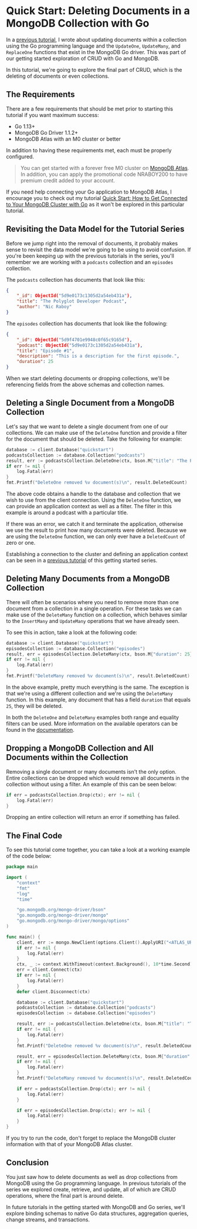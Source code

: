 # Quick Start: Deleting Documents in a MongoDB Collection with Go

In a [previous tutorial](https://), I wrote about updating documents within a collection using the Go programming language and the `UpdateOne`, `UpdateMany`, and `ReplaceOne` functions that exist in the MongoDB Go driver. This was part of our getting started exploration of CRUD with Go and MongoDB.

In this tutorial, we're going to explore the final part of CRUD, which is the deleting of documents or even collections.

## The Requirements

There are a few requirements that should be met prior to starting this tutorial if you want maximum success:

- Go 1.13+
- MongoDB Go Driver 1.1.2+
- MongoDB Atlas with an M0 cluster or better

In addition to having these requirements met, each must be properly configured.

> You can get started with a forever free M0 cluster on [MongoDB Atlas](https://www.mongodb.com/cloud). In addition, you can apply the promotional code NRABOY200 to have premium credit added to your account.

If you need help connecting your Go application to MongoDB Atlas, I encourage you to check out my tutorial [Quick Start: How to Get Connected to Your MongoDB Cluster with Go](https://www.mongodb.com/blog/post/quick-start-golang--mongodb--starting-and-setup) as it won't be explored in this particular tutorial.

## Revisiting the Data Model for the Tutorial Series

Before we jump right into the removal of documents, it probably makes sense to revisit the data model we're going to be using to avoid confusion. If you're been keeping up with the previous tutorials in the series, you'll remember we are working with a `podcasts` collection and an `episodes` collection.

The `podcasts` collection has documents that look like this:

```json
{
    "_id": ObjectId("5d9e0173c1305d2a54eb431a"),
    "title": "The Polyglot Developer Podcast",
    "author": "Nic Raboy"
}
```

The `episodes` collection has documents that look like the following:

```json
{
    "_id": ObjectId("5d9f4701e9948c0f65c9165d"),
    "podcast": ObjectId("5d9e0173c1305d2a54eb431a"),
    "title": "Episode #1",
    "description": "This is a description for the first episode.",
    "duration": 25
}
```

When we start deleting documents or dropping collections, we'll be referencing fields from the above schemas and collection names.

## Deleting a Single Document from a MongoDB Collection

Let's say that we want to delete a single document from one of our collections. We can make use of the `DeleteOne` function and provide a filter for the document that should be deleted. Take the following for example:

```go
database := client.Database("quickstart")
podcastsCollection := database.Collection("podcasts")
result, err := podcastsCollection.DeleteOne(ctx, bson.M{"title": "The Polyglot Developer Podcast"})
if err != nil {
    log.Fatal(err)
}
fmt.Printf("DeleteOne removed %v document(s)\n", result.DeletedCount)
```

The above code obtains a handle to the database and collection that we wish to use from the client connection. Using the `DeleteOne` function, we can provide an application context as well as a filter. The filter in this example is around a podcast with a particular title.

If there was an error, we catch it and terminate the application, otherwise we use the result to print how many documents were deleted. Because we are using the `DeleteOne` function, we can only ever have a `DeletedCount` of zero or one.

Establishing a connection to the cluster and defining an application context can be seen in a [previous tutorial](https://www.mongodb.com/blog/post/quick-start-golang--mongodb--starting-and-setup) of this getting started series.

## Deleting Many Documents from a MongoDB Collection

There will often be scenarios where you need to remove more than one document from a collection in a single operation. For these tasks we can make use of the `DeleteMany` function on a collection, which behaves similar to the `InsertMany` and `UpdateMany` operations that we have already seen.

To see this in action, take a look at the following code:

```go
database := client.Database("quickstart")
episodesCollection := database.Collection("episodes")
result, err = episodesCollection.DeleteMany(ctx, bson.M{"duration": 25})
if err != nil {
    log.Fatal(err)
}
fmt.Printf("DeleteMany removed %v document(s)\n", result.DeletedCount)
```

In the above example, pretty much everything is the same. The exception is that we're using a different collection and we're using the `DeleteMany` function. In this example, any document that has a field `duration` that equals `25`, they will be deleted.

In both the `DeleteOne` and `DeleteMany` examples both range and equality filters can be used. More information on the available operators can be found in the [documentation](https://docs.mongodb.com/manual/reference/operator/query/).

## Dropping a MongoDB Collection and All Documents within the Collection

Removing a single document or many documents isn't the only option. Entire collections can be dropped which would remove all documents in the collection without using a filter. An example of this can be seen below:

```go
if err = podcastsCollection.Drop(ctx); err != nil {
    log.Fatal(err)
}
```

Dropping an entire collection will return an error if something has failed.

## The Final Code

To see this tutorial come together, you can take a look at a working example of the code below:

```go
package main

import (
	"context"
	"fmt"
	"log"
	"time"

	"go.mongodb.org/mongo-driver/bson"
	"go.mongodb.org/mongo-driver/mongo"
	"go.mongodb.org/mongo-driver/mongo/options"
)

func main() {
	client, err := mongo.NewClient(options.Client().ApplyURI("<ATLAS_URI_HERE>"))
	if err != nil {
		log.Fatal(err)
	}
	ctx, _ := context.WithTimeout(context.Background(), 10*time.Second)
	err = client.Connect(ctx)
	if err != nil {
		log.Fatal(err)
	}
	defer client.Disconnect(ctx)

	database := client.Database("quickstart")
	podcastsCollection := database.Collection("podcasts")
	episodesCollection := database.Collection("episodes")

	result, err := podcastsCollection.DeleteOne(ctx, bson.M{"title": "The Polyglot Developer Podcast"})
	if err != nil {
		log.Fatal(err)
	}
	fmt.Printf("DeleteOne removed %v document(s)\n", result.DeletedCount)

	result, err = episodesCollection.DeleteMany(ctx, bson.M{"duration": 25})
	if err != nil {
		log.Fatal(err)
	}
	fmt.Printf("DeleteMany removed %v document(s)\n", result.DeletedCount)

	if err = podcastsCollection.Drop(ctx); err != nil {
		log.Fatal(err)
	}

	if err = episodesCollection.Drop(ctx); err != nil {
		log.Fatal(err)
	}
}
```

If you try to run the code, don't forget to replace the MongoDB cluster information with that of your MongoDB Atlas cluster.

## Conclusion

You just saw how to delete documents as well as drop collections from MongoDB using the Go programming language. In previous tutorials of the series we explored create, retrieve, and update, all of which are CRUD operations, where the final part is around delete.

In future tutorials in the getting started with MongoDB and Go series, we'll explore binding schemas to native Go data structures, aggregation queries, change streams, and transactions.